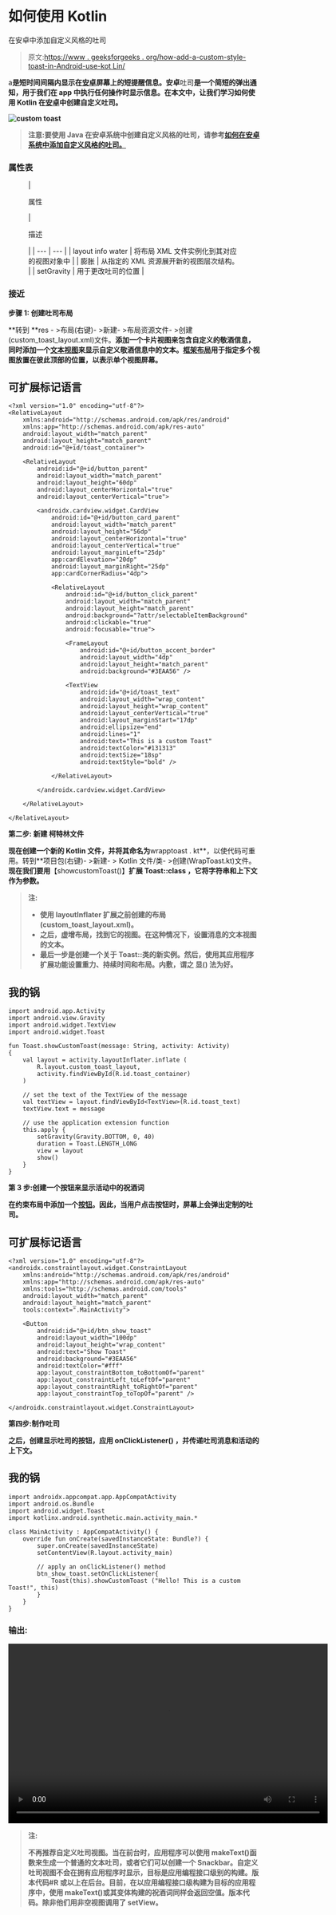 # 如何使用 Kotlin

在安卓中添加自定义风格的吐司

> 原文:[https://www . geeksforgeeks . org/how-add-a-custom-style-toast-in-Android-use-kot Lin/](https://www.geeksforgeeks.org/how-to-add-a-custom-styled-toast-in-android-using-kotlin/)

a[](https://www.geeksforgeeks.org/android-toast-in-kotlin/)**是短时间间隔内显示在[安卓](https://www.geeksforgeeks.org/introduction-to-android-development/)屏幕上的短提醒信息。安卓**吐司**是一个简短的弹出通知，用于我们在 app 中执行任何操作时显示信息。在本文中，让我们学习如何使用 Kotlin 在[安卓](https://www.geeksforgeeks.org/introduction-to-android-development/)中创建自定义吐司。**

**![custom toast](img/2d38c3f001799366eafd26686b819b14.png)**

> ****注意**:要使用 Java 在安卓系统中创建自定义风格的吐司，请参考[如何在安卓系统中添加自定义风格的吐司。](https://www.geeksforgeeks.org/how-to-add-a-custom-styled-toast-in-android/)**

### **属性表**

<figure class="table">

| 

属性

 | 

描述

 |
| --- | --- |
| layout info water | 将布局 XML 文件实例化到其对应的视图对象中 |
| 膨胀 | 从指定的 XML 资源展开新的视图层次结构。 |
| setGravity | 用于更改吐司的位置 |

</figure>

### ****接近****

****步骤 1:** **创建吐司布局****

**转到 **res - >布局(右键)- >新建- >布局资源文件- >创建(custom_toast_layout.xml)文件。**添加一个卡片视图来包含自定义的敬酒信息，同时添加一个[文本视图](https://www.geeksforgeeks.org/textview-in-kotlin/)来显示自定义敬酒信息中的文本。[框架布局](https://www.geeksforgeeks.org/android-framelayout-in-kotlin/)用于指定多个视图放置在彼此顶部的位置，以表示单个视图屏幕。**

## **可扩展标记语言**

```
<?xml version="1.0" encoding="utf-8"?>
<RelativeLayout
    xmlns:android="http://schemas.android.com/apk/res/android"
    xmlns:app="http://schemas.android.com/apk/res-auto"
    android:layout_width="match_parent"
    android:layout_height="match_parent"
    android:id="@+id/toast_container">

    <RelativeLayout
        android:id="@+id/button_parent"
        android:layout_width="match_parent"
        android:layout_height="60dp"
        android:layout_centerHorizontal="true"
        android:layout_centerVertical="true">

        <androidx.cardview.widget.CardView
            android:id="@+id/button_card_parent"
            android:layout_width="match_parent"
            android:layout_height="56dp"
            android:layout_centerHorizontal="true"
            android:layout_centerVertical="true"
            android:layout_marginLeft="25dp"
            app:cardElevation="20dp"
            android:layout_marginRight="25dp"
            app:cardCornerRadius="4dp">

            <RelativeLayout
                android:id="@+id/button_click_parent"
                android:layout_width="match_parent"
                android:layout_height="match_parent"
                android:background="?attr/selectableItemBackground"
                android:clickable="true"
                android:focusable="true">

                <FrameLayout
                    android:id="@+id/button_accent_border"
                    android:layout_width="4dp"
                    android:layout_height="match_parent"
                    android:background="#3EAA56" />

                <TextView
                    android:id="@+id/toast_text"
                    android:layout_width="wrap_content"
                    android:layout_height="wrap_content"
                    android:layout_centerVertical="true"
                    android:layout_marginStart="17dp"
                    android:ellipsize="end"
                    android:lines="1"
                    android:text="This is a custom Toast"
                    android:textColor="#131313"
                    android:textSize="18sp"
                    android:textStyle="bold" />

            </RelativeLayout>

        </androidx.cardview.widget.CardView>

    </RelativeLayout>

</RelativeLayout>
```

****第二步:** **新建** **柯特林文件****

**现在创建一个新的 Kotlin 文件，并将其命名为**wrapptoast . kt**，以使代码可重用。转到**项目包(右键)- >新建- > Kotlin 文件/类- >创建(WrapToast.kt)文件。**现在我们要用**【showcustomToast()】**扩展 **Toast::class** ，它将字符串和上下文作为参数。**

> ****注:****
> 
> *   **使用 layoutInflater 扩展之前创建的布局(custom_toast_layout.xml)。**
> *   **之后，虚增布局，找到它的视图。在这种情况下，设置消息的文本视图的文本。**
> *   **最后一步是创建一个关于 Toast::类的新实例。然后，使用其应用程序扩展功能设置重力、持续时间和布局。内敷，谓之 **显()** 法为好。**

## **我的锅**

```
import android.app.Activity
import android.view.Gravity
import android.widget.TextView
import android.widget.Toast

fun Toast.showCustomToast(message: String, activity: Activity)
{
    val layout = activity.layoutInflater.inflate (
        R.layout.custom_toast_layout,
        activity.findViewById(R.id.toast_container)
    )

    // set the text of the TextView of the message
    val textView = layout.findViewById<TextView>(R.id.toast_text)
    textView.text = message

    // use the application extension function
    this.apply {
        setGravity(Gravity.BOTTOM, 0, 40)
        duration = Toast.LENGTH_LONG
        view = layout
        show()
    }
}
```

****第 3 步:创建一个按钮来显示活动中的祝酒词****

**在约束布局中添加一个[按钮](https://www.geeksforgeeks.org/button-in-kotlin/)。因此，当用户点击按钮时，屏幕上会弹出定制的吐司。**

## **可扩展标记语言**

```
<?xml version="1.0" encoding="utf-8"?>
<androidx.constraintlayout.widget.ConstraintLayout
    xmlns:android="http://schemas.android.com/apk/res/android"
    xmlns:app="http://schemas.android.com/apk/res-auto"
    xmlns:tools="http://schemas.android.com/tools"
    android:layout_width="match_parent"
    android:layout_height="match_parent"
    tools:context=".MainActivity">

    <Button
        android:id="@+id/btn_show_toast"
        android:layout_width="100dp"
        android:layout_height="wrap_content"
        android:text="Show Toast"
        android:background="#3EAA56"
        android:textColor="#fff"
        app:layout_constraintBottom_toBottomOf="parent"
        app:layout_constraintLeft_toLeftOf="parent"
        app:layout_constraintRight_toRightOf="parent"
        app:layout_constraintTop_toTopOf="parent" />

</androidx.constraintlayout.widget.ConstraintLayout>
```

****第四步:制作吐司****

**之后，创建显示吐司的按钮，应用 **onClickListener()** ，并传递吐司消息和活动的上下文。**

## **我的锅**

```
import androidx.appcompat.app.AppCompatActivity
import android.os.Bundle
import android.widget.Toast
import kotlinx.android.synthetic.main.activity_main.*

class MainActivity : AppCompatActivity() {
    override fun onCreate(savedInstanceState: Bundle?) {
        super.onCreate(savedInstanceState)
        setContentView(R.layout.activity_main)

        // apply an onClickListener() method
        btn_show_toast.setOnClickListener{
            Toast(this).showCustomToast ("Hello! This is a custom Toast!", this)
        }
    }
}
```

### **输出:**

**<video class="wp-video-shortcode" id="video-453344-1" width="640" height="360" preload="metadata" controls=""><source type="video/mp4" src="https://media.geeksforgeeks.org/wp-content/uploads/20200713125009/custom_toast_in_kotlin.mp4?_=1">[https://media.geeksforgeeks.org/wp-content/uploads/20200713125009/custom_toast_in_kotlin.mp4](https://media.geeksforgeeks.org/wp-content/uploads/20200713125009/custom_toast_in_kotlin.mp4)</video>**

> ****注:****
> 
> **不再推荐自定义吐司视图。当在前台时，应用程序可以使用 makeText()函数来生成一个普通的文本吐司，或者它们可以创建一个 Snackbar。自定义吐司视图不会在拥有应用程序时显示，目标是应用编程接口级别的构建。版本代码#R 或以上在后台。目前，在以应用编程接口级构建为目标的应用程序中，使用 makeText()或其变体构建的祝酒词同样会返回空值。版本代码。除非他们用非空视图调用了 setView。**